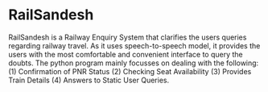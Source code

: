 # RailSandesh
RailSandesh is a Railway Enquiry System that clarifies the users queries regarding railway travel. As it uses speech-to-speech model, it provides the users with the most comfortable and convenient interface to query the doubts. The python program mainly focusses on dealing with the following: 
(1) Confirmation of PNR Status
(2) Checking Seat Availability
(3) Provides Train Details
(4) Answers to Static User Queries.
